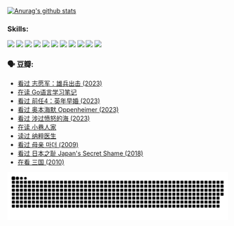 
[![Anurag's github stats](https://github-readme-stats.vercel.app/api?username=w940853815)](https://github.com/anuraghazra/github-readme-stats)

### Skills:

<code><img height="32" src="https://cdn.jsdelivr.net/npm/simple-icons@v5/icons/python.svg"></code>
<code><img height="32" src="https://cdn.jsdelivr.net/npm/simple-icons@v5/icons/javascript.svg"></code>
<code><img height="32" src="https://cdn.jsdelivr.net/npm/simple-icons@v5/icons/django.svg"></code>
<code><img height="32" src="https://cdn.jsdelivr.net/npm/simple-icons@v5/icons/flask.svg"></code>
<code><img height="32" src="https://cdn.jsdelivr.net/npm/simple-icons@v5/icons/vuetify.svg"></code>
<code><img height="32" src="https://cdn.jsdelivr.net/npm/simple-icons@v5/icons/git.svg"></code>
<code><img height="32" src="https://cdn.jsdelivr.net/npm/simple-icons@v5/icons/docker.svg"></code>
<code><img height="32" src="https://cdn.jsdelivr.net/npm/simple-icons@v5/icons/postgresql.svg"></code>
<code><img height="32" src="https://cdn.jsdelivr.net/npm/simple-icons@v5/icons/elasticsearch.svg"></code>
<code><img height="32" src="https://cdn.jsdelivr.net/npm/simple-icons@v5/icons/macos.svg"></code>
<code><img height="32" src="https://cdn.jsdelivr.net/npm/simple-icons@v5/icons/linux.svg"></code>

### 🗣 豆瓣:

<!-- DOUBAN-ACTIVITIES:START -->
- [看过 志愿军：雄兵出击‎ (2023)](https://www.douban.com/people/136069238/status/4465247367/?_i=03715106)
- [在读 Go语言学习笔记](https://www.douban.com/people/136069238/status/4459852901/?_i=03715106)
- [看过 前任4：英年早婚‎ (2023)](https://www.douban.com/people/136069238/status/4458320768/?_i=03715106)
- [看过 奥本海默 Oppenheimer‎ (2023)](https://www.douban.com/people/136069238/status/4454740976/?_i=03715106)
- [看过 涉过愤怒的海‎ (2023)](https://www.douban.com/people/136069238/status/4449502811/?_i=03715106)
- [在读 小巷人家](https://www.douban.com/people/136069238/status/4445749134/?_i=03715106)
- [读过 纳粹医生](https://www.douban.com/people/136069238/status/4445748598/?_i=03715106)
- [看过 母亲 마더‎ (2009)](https://www.douban.com/people/136069238/status/4442102172/?_i=03715106)
- [看过 日本之耻 Japan's Secret Shame‎ (2018)](https://www.douban.com/people/136069238/status/4431579101/?_i=03715106)
- [在看 三国‎ (2010)](https://www.douban.com/people/136069238/status/4430559482/?_i=03715106)
<!-- DOUBAN-ACTIVITIES:END -->


![Snake animation](https://raw.githubusercontent.com/w940853815/w940853815/output/github-contribution-grid-snake.svg)

<!--
**w940853815/w940853815** is a ✨ _special_ ✨ repository because its `README.md` (this file) appears on your GitHub profile.

Here are some ideas to get you started:

- 🔭 I’m currently working on ...
- 🌱 I’m currently learning ...
- 👯 I’m looking to collaborate on ...
- 🤔 I’m looking for help with ...
- 💬 Ask me about ...
- 📫 How to reach me: ...
- 😄 Pronouns: ...
- ⚡ Fun fact: ...
-->
